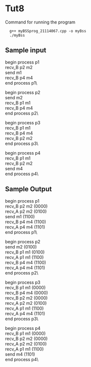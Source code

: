 # Tut8
Command for running the program
```
  g++ myBSSprog_21114067.cpp -o myBss
  ./myBss
```

## Sample input

begin process p1\
recv_B p2 m2\
send m1\
recv_B p4 m4\
end process p1\

begin process p2\
send m2\
recv_B p1 m1\
recv_B p4 m4\
end process p2\

begin process p3\
recv_B p1 m1\
recv_B p4 m4\
recv_B p2 m2\
end process p3\

begin process p4\
recv_B p1 m1\
recv_B p2 m2\
send m4\
end process p4\

## Sample Output
begin process p1\
recv_B p2 m2 (0000)\
recv_A p2 m2 (0100)\
send m1 (1100)\
recv_B p4 m4 (1100)\
recv_A p4 m4 (1101)\
end process p1\

begin process p2\
send m2 (0100)\
recv_B p1 m1 (0100)\
recv_A p1 m1 (1100)\
recv_B p4 m4 (1100)\
recv_A p4 m4 (1101)\
end process p2\

begin process p3\
recv_B p1 m1 (0000)\
recv_B p4 m4 (0000)\
recv_B p2 m2 (0000)\
recv_A p2 m2 (0100)\
recv_A p1 m1 (1100)\
recv_A p4 m4 (1101)\
end process p3\

begin process p4\
recv_B p1 m1 (0000)\
recv_B p2 m2 (0000)\
recv_A p2 m2 (0100)\
recv_A p1 m1 (1100)\
send m4 (1101)\
end process p4\


